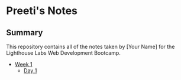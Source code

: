 # Preeti's Notes
## Summary 

This repository contains all of the notes taken by [Your Name] for the Lighthouse Labs Web Development Bootcamp.

* [Week 1](/Week_1)
  * [Day 1](/Week_1/Day_1)